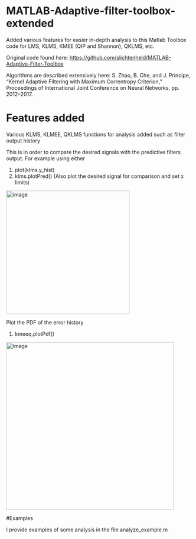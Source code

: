 # MATLAB-Adaptive-filter-toolbox-extended
Added various features for easier in-depth analysis to this Matlab Toolbox code for LMS, KLMS, KMEE (QIP and Shannon), QKLMS, etc.

Original code found here: https://github.com/slichtenheld/MATLAB-Adaptive-Filter-Toolbox

Algorithms are described extensively here:
S. Zhao, B. Che, and J. Principe, “Kernel Adaptive Filtering with Maximum Correntropy Criterion,” Proceedings of International Joint Conference on Neural Networks, pp. 2012–2017.

# Features added

Various KLMS, KLMEE, QKLMS functions for analysis added such as filter output history

This is in order to compare the desired signals with the predictive filters output.
For example using either
1. plot(klms.y_hist)
2. klms.plotPred()
(Also plot the desired signal for comparison and set x limits)
<img width="334" alt="image" src="https://user-images.githubusercontent.com/89211293/163630640-b6e4dd80-12be-4fe0-8568-b25f0ebce267.png">

Plot the PDF of the error history

1. kmeeq.plotPdf()

<img width="454" alt="image" src="https://user-images.githubusercontent.com/89211293/163632353-0723ec3c-662d-45e1-9a8b-82ba3a3115c9.png">

#Examples

I provide examples of some analysis in the file analyze_example.m


